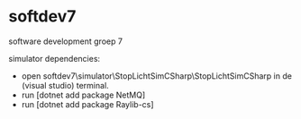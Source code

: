 # softdev7
software development groep 7 

simulator dependencies: 
- open softdev7\simulator\StopLichtSimCSharp\StopLichtSimCSharp in de (visual studio) terminal.
- run [dotnet add package NetMQ]
- run [dotnet add package Raylib-cs]
